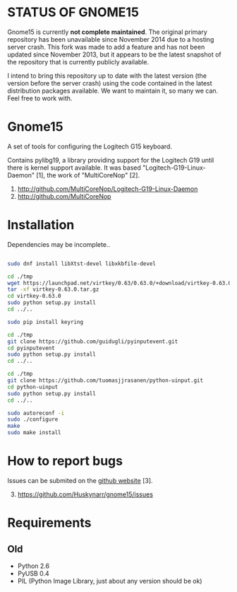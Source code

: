 # STATUS OF GNOME15

Gnome15 is currently **not complete maintained**.
The original primary repository has been unavailable since November 2014 due to a hosting server crash.
This fork was made to add a feature and has not been updated since November 2013, but it appears to be the latest snapshot of the repository that is currently publicly available.

I intend to bring this repository up to date with the latest version (the version before the server crash) using the code contained in the latest distribution packages available.
We want to maintain it, so many we can. Feel free to work with.

# Gnome15

A set of tools for configuring the Logitech G15 keyboard.

Contains pylibg19, a library providing support for the Logitech G19 until there
is kernel support available. It was based "Logitech-G19-Linux-Daemon" [1],
the work of "MultiCoreNop" [2].

1. http://github.com/MultiCoreNop/Logitech-G19-Linux-Daemon
2. http://github.com/MultiCoreNop

# Installation
Dependencies may be incomplete.. 

``` sh

sudo dnf install libXtst-devel libxkbfile-devel

cd ./tmp
wget https://launchpad.net/virtkey/0.63/0.63.0/+download/virtkey-0.63.0.tar.gz
tar -xf virtkey-0.63.0.tar.gz
cd virtkey-0.63.0
sudo python setup.py install
cd ../..

sudo pip install keyring

cd ./tmp
git clone https://github.com/guidugli/pyinputevent.git
cd pyinputevent
sudo python setup.py install
cd ../..

cd ./tmp
git clone https://github.com/tuomasjjrasanen/python-uinput.git
cd python-uinput
sudo python setup.py install
cd ../..

sudo autoreconf -i
sudo ./configure
make
sudo make install
```

# How to report bugs


Issues can be submited on the [github website](https://github.com/Huskynarr/gnome15/issues) [3].

3. https://github.com/Huskynarr/gnome15/issues

# Requirements

## Old
- Python 2.6
- PyUSB 0.4
- PIL (Python Image Library, just about any version should be ok)
